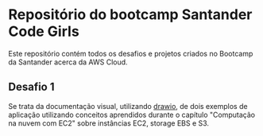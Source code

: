 # Repositório do bootcamp Santander Code Girls
Este repositório contém todos os desafios e projetos criados no Bootcamp da Santander acerca da AWS Cloud.
## Desafio 1
Se trata da documentação visual, utilizando [drawio](https://www.drawio.com/), de dois exemplos de aplicação utilizando conceitos aprendidos durante o capítulo "Computação na nuvem com EC2" sobre instâncias EC2, storage EBS e S3.
